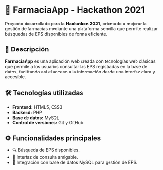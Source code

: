 # 💊 FarmaciaApp - Hackathon 2021

Proyecto desarrollado para la **Hackathon 2021**, orientado a mejorar la gestión de farmacias mediante una plataforma sencilla que permite realizar búsquedas de EPS disponibles de forma eficiente.

## 🚀 Descripción

**FarmaciaApp** es una aplicación web creada con tecnologías web clásicas que permite a los usuarios consultar las EPS registradas en la base de datos, facilitando así el acceso a la información desde una interfaz clara y accesible.

## 🛠️ Tecnologías utilizadas

- **Frontend:** HTML5, CSS3
- **Backend:** PHP
- **Base de datos:** MySQL
- **Control de versiones:** Git y GitHub

## ⚙️ Funcionalidades principales

- 🔍 Búsqueda de EPS disponibles.
- 🧾 Interfaz de consulta amigable.
- 💽 Integración con base de datos MySQL para gestión de EPS.
